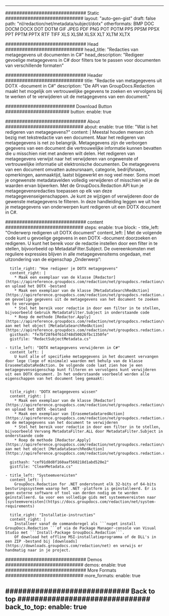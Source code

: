 
---
############################# Static ############################
layout: "auto-gen-gist" 
draft: false
path: "nl/redaction/net/metadata/subject/dotx"
otherformats: BMP DOC DOCM DOCX DOT DOTM GIF JPEG PDF PNG POT POTM PPS PPSM PPSX PPT PPTM PPTX RTF TIFF XLS XLSM XLSX XLT XLTM XLTX  

############################# Head ############################
head_title: "Redacties van metagegevens uit documenten in C#"
head_description: "Redigeer gevoelige metagegevens in C# door filters toe te passen voor documenten van verschillende formaten"

############################# Header ############################
title: "Redactie van metagegevens uit DOTX -document in C#"
description: "De API van GroupDocs.Redaction maakt het mogelijk om vertrouwelijke gegevens te zoeken en vervolgens bij te werken of te verwijderen uit de metagegevens van een document."

######################### Download Button #######################
button:
    enable: true

############################# About ############################
about:
    enable: true
    title: "Wat is het redigeren van metagegevens?"
    content: |
        Meestal houden mensen zich bezig met tekstredactie van een document. Maar het redigeren van metagegevens is net zo belangrijk. Metagegevens zijn de verborgen gegevens van een document die vertrouwelijke informatie kunnen bevatten die u misschien niet met anderen wilt delen. Het redigeren van metagegevens verwijst naar het verwijderen van ongewenste of vertrouwelijke informatie uit elektronische documenten. De metagegevens van een document omvatten auteursnaam, categorie, bedrijfsnaam, opmerkingen, aanmaaktijd, laatst bijgewerkt en nog veel meer. Soms moet je ongewenste metadatavelden volledig verwijderen of misschien wil je de waarden ervan bijwerken. Met de GroupDocs.Redaction API kun je metagegevensredacties toepassen op elk van deze metagegevenseigenschappen. Je kunt ze wijzigen of verwijderen door de gewenste metagegevens te filteren. In deze handleiding leggen we uit hoe je metagegevens van onderwerpen kunt redigeren uit een DOTX document in C#.

############################# content ############################
steps:
    enable: true
    block:
    - title_left: "Onderwerp redigeren uit DOTX document"
      content_left: |
        Met de volgende code kunt u gevoelige gegevens in een DOTX -document doorzoeken en redigeren. U kunt het bereik voor de redactie instellen door een filter in te stellen, bijvoorbeeld op MetadataFilter.Subject. De overeenkomsten met reguliere expressies blijven in alle metagegevensitems ongedaan, met uitzondering van de eigenschap „Onderwerp”:
        

      title_right: "Hoe redigeer je DOTX metagegevens"
      content_right: |
        * Maak een exemplaar van de klasse [Redactor](https://apireference.groupdocs.com/redaction/net/groupdocs.redaction/redactor) en upload het DOTX -bestand
        * Maak een exemplaar van de klasse [MetadataSearchRedAction](https://apireference.groupdocs.com/redaction/net/groupdocs.redaction.redactions/metadatasearchredaction) om gevoelige gegevens uit de metagegevens van het document te zoeken en te vervangen
        * Stel het bereik voor redactie in door een filter in te stellen, bijvoorbeeld Gebruik MetadataFilter.Subject in onderstaande code
        * Roep de methode [Redactor.Apply](https://apireference.groupdocs.com/redaction/net/groupdocs.redaction/redactor/methods/apply/index) aan met het object [MetadataSearchRedAction](https://apireference.groupdocs.com/redaction/net/groupdocs.redaction.redactions/metadatasearchredaction)        
      gisthash: "fe7bf28f64f61d748d50026fbc1350fe"
      gistfile: "RedactSubjectMetadata.cs"

    - title_left: "DOTX metagegevens verwijderen in C#"
      content_left: |
        U kunt alle of specifieke metagegevens in het document vervangen door lege (lege of minimale) waarden met behulp van de klasse ErasemetaDataRedAction. De volgende code laat zien hoe je een metagegevenseigenschap kunt filteren en vervolgens kunt verwijderen uit een DOTX document. In het onderstaande voorbeeld worden alle eigenschappen van het document leeg gemaakt:
        
        
      title_right: "DOTX metagegevens wissen"
      content_right: |
        * Maak een exemplaar van de klasse [Redactor](https://apireference.groupdocs.com/redaction/net/groupdocs.redaction/redactor) en upload het DOTX -bestand
        * Maak een exemplaar van [ErasemetadataredAction](https://apireference.groupdocs.com/redaction/net/groupdocs.redaction.redactions/erasemetadataredaction) om de metagegevens van het document te verwijderen
        * Stel het bereik voor redactie in door een filter in te stellen, bijvoorbeeld Vervang MetadataFilter.ALL door MetadataFilter.Subject in onderstaande code 
        * Roep de methode [Redactor.Apply](https://apireference.groupdocs.com/redaction/net/groupdocs.redaction/redactor/methods/apply/index) aan met het object [MetadataSearchRedAction](https://apireference.groupdocs.com/redaction/net/groupdocs.redaction.redactions/metadatasearchredaction)
        
      gisthash: "cef91d8d8f160aaf560218d1abd520e2"
      gistfile: "CleanMetadata.cs"

    - title_left: "Systeemvereisten"
      content_left: |
        GroupDocs.Redaction for .NET ondersteunt elk 32-bits of 64-bits besturingssysteem waarop het .NET -platform is geïnstalleerd. Er is geen externe software of tool van derden nodig om te worden geïnstalleerd. Ga voor een volledige gids met systeemvereisten naar [systeemvereisten](https://docs.groupdocs.com/redaction/net/system-requirements)
        
      title_right: "Installatie-instructies"
      content_right: |
        Installeer vanaf de commandoregel als ```nuget install GroupDocs.Redaction ```of via de Package Manager-console van Visual Studio met ```Install-Package GroupDocs.Redaction```. 
        Of download het offline MSI-installatieprogramma of de DLL's in een ZIP -bestand bij [downloads](https://downloads.groupdocs.com/redaction/net) en verwijs er handmatig naar in je project.

############################# Demos ############################
demos:
    enable: true
############################# More Formats ############################
more_formats:
    enable: true

############################# Back to top ###############################
back_to_top:
    enable: true
---